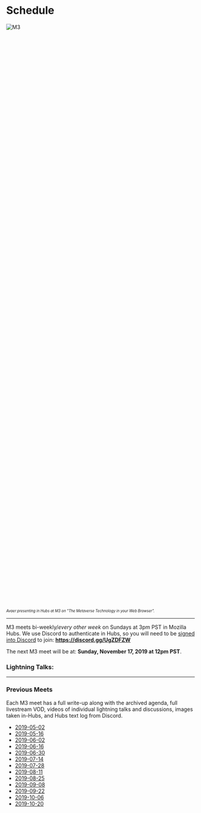# Schedule

<div style="width: 40%; height: 40%; overflow: hidden">
  <img alt="M3" target="_blank" src="https://user-images.githubusercontent.com/29695350/64819288-8290e500-d573-11e9-83fe-8fbe1fe9ae70.gif"/>
</div>
<sub><sup><i>Avaer presenting in Hubs at M3 on "The Metaverse Technology in your Web Browser".</i></sup></sub>

-------------------------------------------

M3 meets bi-weekly/*every other week* on Sundays at 3pm PST in Mozilla Hubs. We use Discord to authenticate in Hubs, so you will need to be [signed into Discord](https://discord.gg/UgZDFZW) to join: **https://discord.gg/UgZDFZW**

The next M3 meet will be at: **Sunday, November 17, 2019 at 12pm PST**.

### **Lightning Talks:**


-------------------------------------------

### Previous Meets

Each M3 meet has a full write-up along with the archived agenda, full livestream VOD, videos of individual lightning talks and discussions, images taken in-Hubs, and Hubs text log from Discord.

- [2019-05-02](https://github.com/M3-org/schedule/tree/master/2019-05-02)
- [2019-05-16](https://github.com/M3-org/schedule/tree/master/2019-05-16)
- [2019-06-02](https://github.com/M3-org/schedule/tree/master/2019-06-02)
- [2019-06-16](https://github.com/M3-org/schedule/tree/master/2019-06-16)
- [2019-06-30](https://github.com/M3-org/schedule/tree/master/2019-06-30)
- [2019-07-14](https://github.com/M3-org/schedule/tree/master/2019-07-14)
- [2019-07-28](https://github.com/M3-org/schedule/tree/master/2019-07-28)
- [2019-08-11](https://github.com/M3-org/schedule/tree/master/2019-08-11)
- [2019-08-25](https://github.com/M3-org/schedule/tree/master/2019-08-25)
- [2019-09-08](https://github.com/M3-org/schedule/tree/master/2019-09-08)
- [2019-09-22](https://github.com/M3-org/schedule/tree/master/2019-09-22)
- [2019-10-06](https://github.com/M3-org/schedule/tree/master/2019-10-06)
- [2019-10-20](https://github.com/M3-org/schedule/tree/master/2019-10-20)
